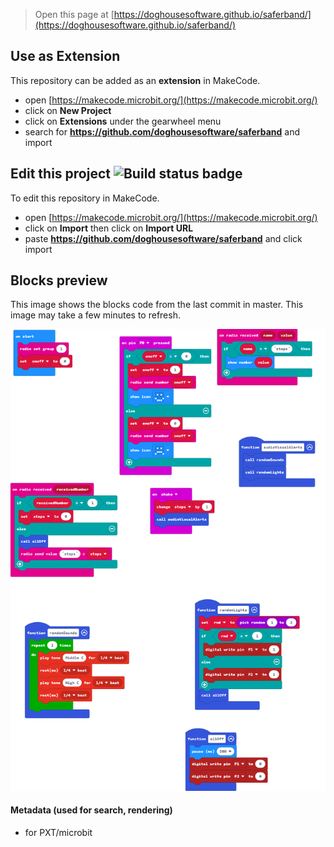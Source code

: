 
> Open this page at [https://doghousesoftware.github.io/saferband/](https://doghousesoftware.github.io/saferband/)

## Use as Extension

This repository can be added as an **extension** in MakeCode.

* open [https://makecode.microbit.org/](https://makecode.microbit.org/)
* click on **New Project**
* click on **Extensions** under the gearwheel menu
* search for **https://github.com/doghousesoftware/saferband** and import

## Edit this project ![Build status badge](https://github.com/doghousesoftware/saferband/workflows/MakeCode/badge.svg)

To edit this repository in MakeCode.

* open [https://makecode.microbit.org/](https://makecode.microbit.org/)
* click on **Import** then click on **Import URL**
* paste **https://github.com/doghousesoftware/saferband** and click import

## Blocks preview

This image shows the blocks code from the last commit in master.
This image may take a few minutes to refresh.

![A rendered view of the blocks](https://github.com/doghousesoftware/saferband/raw/master/.github/makecode/blocks.png)

#### Metadata (used for search, rendering)

* for PXT/microbit
<script src="https://makecode.com/gh-pages-embed.js"></script><script>makeCodeRender("{{ site.makecode.home_url }}", "{{ site.github.owner_name }}/{{ site.github.repository_name }}");</script>

